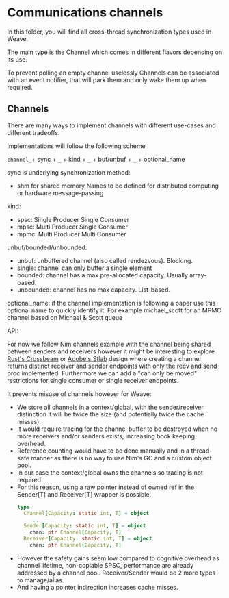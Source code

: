 # Communications channels

In this folder, you will find all cross-thread synchronization types used in Weave.

The main type is the Channel which comes in different flavors depending on its use.

To prevent polling an empty channel uselessly
Channels can be associated with an event notifier, that will park them and only wake them up when required.

## Channels

There are many ways to implement channels with different use-cases and different tradeoffs.

Implementations will follow the following scheme

`channel_`+ sync + `_` + kind + `_` + buf/unbuf + `_` + optional_name

sync is underlying synchronization method:
  - shm for shared memory
Names to be defined for distributed computing or hardware message-passing

kind:
  - spsc: Single Producer Single Consumer
  - mpsc: Multi Producer Single Consumer
  - mpmc: Multi Producer Multi Consumer

unbuf/bounded/unbounded:
  - unbuf: unbuffered channel (also called rendezvous). Blocking.
  - single: channel can only buffer a single element
  - bounded: channel has a max pre-allocated capacity. Usually array-based.
  - unbounded: channel has no max capacity. List-based.

optional_name:
  if the channel implementation is following a paper
  use this optional name to quickly identify it.
  For example michael_scott for an MPMC channel based
  on Michael & Scott queue

API:

For now we follow Nim channels example with the channel being shared
between senders and receivers however it might be interesting to explore
[Rust's Crossbeam](https://docs.rs/crossbeam-channel/0.3.9/crossbeam_channel/) or [Adobe's Stlab](http://stlab.cc/libraries/concurrency/channel/channel.html) design where creating a channel returns distinct receiver and sender
endpoints with only the recv and send proc implemented.
Furthermore we can add a "can only be moved" restrictions for single consumer or single receiver endpoints.

It prevents misuse of channels however for Weave:
- We store all channels in a context/global, with the sender/receiver distinction
  it will be twice the size (and potentially twice the cache misses).
- It would require tracing for the channel buffer to be destroyed
  when no more receivers and/or senders exists, increasing book keeping overhead.
- Reference counting would have to be done manually and in a thread-safe manner as there is no way to use Nim's GC and a custom object pool.
- In our case the context/global owns the channels so tracing is not required
- For this reason, using a raw pointer instead of owned ref
  in the Sender[T] and Receiver[T] wrapper is possible.
  ```Nim
  type
    Channel[Capacity: static int, T] = object
      ...
    Sender[Capacity: static int, T] = object
      chan: ptr Channel[Capacity, T]
    Receiver[Capacity: static int, T] = object
      chan: ptr Channel[Capacity, T]
  ```
- However the safety gains seem low compared to cognitive overhead as
  channel lifetime, non-copiable SPSC, performance are already addressed
  by a channel pool. Receiver/Sender would be 2 more types to manage/alias.
- And having a pointer indirection increases cache misses.
